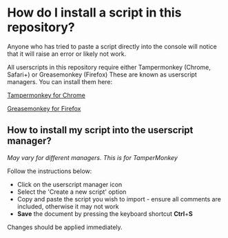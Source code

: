 # How do I install a script in this repository?

Anyone who has tried to paste a script directly into the console will notice that it will raise an error or likely not work.

All userscripts in this repository require either Tampermonkey (Chrome, Safari+) or Greasemonkey (Firefox) These are known as userscript managers. You can install them here:

[Tampermonkey for Chrome](https://chrome.google.com/webstore/detail/tampermonkey/dhdgffkkebhmkfjojejmpbldmpobfkfo?hl=en)

[Greasemonkey for Firefox](https://addons.mozilla.org/firefox/addon/greasemonkey/)

## How to install my script into the userscript manager?

*May vary for different managers. This is for TamperMonkey*

Follow the instructions below:

- Click on the userscript manager icon
- Select the 'Create a new script' option
- Copy and paste the script you wish to import - ensure all comments are included, otherwise it may not work
- **Save** the document by pressing the keyboard shortcut **Ctrl**+**S**

Changes should be applied immediately.
